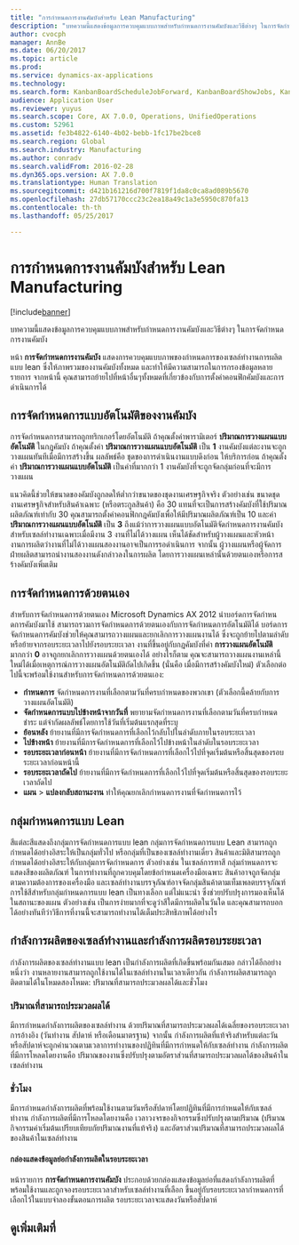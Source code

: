 ```yaml
---
title: "การกำหนดการงานคัมบังสำหรับ Lean Manufacturing"
description: "บทความนี้แสดงข้อมูลการควบคุมแบบภาพสำหรับกำหนดการงานคัมบังและวิธีต่างๆ ในการจัดกำหนดการงานคัมบัง"
author: cvocph
manager: AnnBe
ms.date: 06/20/2017
ms.topic: article
ms.prod: 
ms.service: dynamics-ax-applications
ms.technology: 
ms.search.form: KanbanBoardScheduleJobForward, KanbanBoardShowJobs, KanbanJobSchedulingListPage
audience: Application User
ms.reviewer: yuyus
ms.search.scope: Core, AX 7.0.0, Operations, UnifiedOperations
ms.custom: 52961
ms.assetid: fe3b4822-6140-4b02-bebb-1fc17be2bce8
ms.search.region: Global
ms.search.industry: Manufacturing
ms.author: conradv
ms.search.validFrom: 2016-02-28
ms.dyn365.ops.version: AX 7.0.0
ms.translationtype: Human Translation
ms.sourcegitcommit: d421b161216d700f7819f1da8c0ca8ad089b5670
ms.openlocfilehash: 27db57170ccc23c2ea18a49c1a3e5950c870fa13
ms.contentlocale: th-th
ms.lasthandoff: 05/25/2017

---
```


# <a name="kanban-job-scheduling-for-lean-manufacturing"></a>การกำหนดการงานคัมบังสำหรับ Lean Manufacturing

[!include[banner](../includes/banner.md)]


บทความนี้แสดงข้อมูลการควบคุมแบบภาพสำหรับกำหนดการงานคัมบังและวิธีต่างๆ ในการจัดกำหนดการงานคัมบัง  

หน้า **การจัดกำหนดการงานคัมบัง** แสดงการควบคุมแบบภาพของกำหนดการของเซลล์ทำงานการผลิตแบบ lean ซึ่งให้ภาพรวมของงานคัมบังทั้งหมด และทำให้มีความสามารถในการกรองข้อมูลหลายรายการ จากหน้านี้ คุณสามารถย้ายไปที่หน้าอื่นๆทั้งหมดที่เกี่ยวข้องกับการตั้งค่าคอนฟิกคัมบังและการดำเนินการได้

## <a name="automatic-scheduling-of-kanban-jobs"></a>การจัดกำหนดการแบบอัตโนมัติของงานคัมบัง
การจัดกำหนดการสามารถถูกทริกเกอร์โดยอัตโนมัติ ถ้าคุณตั้งค่าพารามิเตอร์ **ปริมาณการวางแผนแบบอัตโนมัติ** ในกฎคัมบัง ถ้าคุณตั้งค่า **ปริมาณการวางแผนแบบอัตโนมัติ** เป็น **1** งานคัมบังแต่ละงานจะถูกวางแผนทันทีเมื่อมีการสร้างขึ้น ผลลัพธ์คือ ชุดของการดำเนินงานแบบดึงก่อน ให้บริการก่อน ถ้าคุณตั้งค่า **ปริมาณการวางแผนแบบอัตโนมัติ** เป็นค่าที่มากกว่า 1 งานคัมบังที่จะถูกจัดกลุ่มก่อนที่จะมีการวางแผน 

แนวคิดนี้ช่วยให้ขนาดของคัมบังถูกลดให้ต่ำกว่าขนาดของชุดงานเศรษฐกิจจริง ตัวอย่างเช่น ขนาดชุดงานเศรษฐกิจสำหรับสินค้าเฉพาะ (หรือตระกูลสินค้า) คือ 30 แทนที่จะเป็นการสร้างคัมบังที่ใช้ปริมาณผลิตภัณฑ์เท่ากับ 30 คุณสามารถตั้งค่าคอนฟิกกฎคัมบังเพื่อให้มีปริมาณผลิตภัณฑ์เป็น 10 และค่า **ปริมาณการวางแผนแบบอัตโนมัติ** เป็น **3** ถึงแม้ว่าการวางแผนแบบอัตโนมัติจัดกำหนดการงานคัมบังสำหรับเซลล์ทำงานเฉพาะเมื่อมีงาน 3 งานที่ไม่ได้วางแผน เห็นได้ชัดสำหรับผู้วางแผนและหัวหน้างานการผลิตว่างานที่ไม่ได้วางแผนสองงานอาจเป็นการรอดำเนินการ จากนั้น ผู้วางแผนหรือผู้จัดการฝ่ายผลิตสามารถนำงานสองงานดังกล่าวลงในการผลิต โดยการวางแผนเหล่านั้นด้วยตนเองหรือการสร้างคัมบังเพิ่มเติม

## <a name="manual-scheduling"></a>การจัดกำหนดการด้วยตนเอง
สำหรับการจัดกำหนดการด้วยตนเอง Microsoft Dynamics AX 2012 นำบอร์ดการจัดกำหนดการคัมบังมาใช้ สามารถรวมการจัดกำหนดการด้วยตนเองกับการจัดกำหนดการอัตโนมัติได้ บอร์ดการจัดกำหนดการคัมบังช่วยให้คุณสามารถวางแผนและยกเลิกการวางแผนงานได้ ซึ่งจะถูกย้ายไปตามลำดับหรือย้ายจากรอบระยะเวลาไปยังรอบระยะเวลา งานที่ขึ้นอยู่กับกฎคัมบังที่ค่า **การวางแผนอัตโนมัติ** มากกว่า **0** อาจถูกยกเลิกการวางแผนด้วยตนเองได้ อย่างไรก็ตาม คุณจะสามารถวางแผนงานเหล่านี้ใหม่ได้เมื่อเหตุการณ์การวางแผนอัตโนมัติถัดไปเกิดขึ้น (นั่นคือ เมื่อมีการสร้างคัมบังใหม่) ตัวเลือกต่อไปนี้จะพร้อมใช้งานสำหรับการจัดกำหนดการด้วยตนเอง:

-   **กำหนดการ** จัดกำหนดการงานที่เลือกตามวันที่ครบกำหนดของพวกเขา (ตัวเลือกนี้คล้ายกับการวางแผนอัตโนมัติ)
-   **จัดกำหนดการแบบไปข้างหน้าจากวันที่** พยายามจัดกำหนดการงานที่เลือกตามวันที่ครบกำหนดชำระ แต่จำกัดผลลัพธ์โดยการใช้วันที่เริ่มต้นแรกสุดที่ระบุ
-   **ย้อนหลัง** ย้ายงานที่มีการจัดกำหนดการที่เลือกไว้กลับไปในลำดับภายในรอบระยะเวลา
-   **ไปข้างหน้า** ย้ายงานที่มีการจัดกำหนดการที่เลือกไว้ไปข้างหน้าในลำดับในรอบระยะเวลา
-   **รอบระยะเวลาก่อนหน้า** ย้ายงานที่มีการจัดกำหนดการที่เลือกไว้ไปที่จุดเริ่มต้นหรือสิ้นสุดของรอบระยะเวลาก่อนหน้านี้
-   **รอบระยะเวลาถัดไป** ย้ายงานที่มีการจัดกำหนดการที่เลือกไว้ไปที่จุดเริ่มต้นหรือสิ้นสุดของรอบระยะเวลาถัดไป
-   **แผน** &gt; **แปลงกลับสถานะงาน** ทำให้คุณยกเลิกกำหนดการงานที่จัดกำหนดการไว้

## <a name="lean-scheduling-groups"></a>กลุ่มกำหนดการแบบ Lean
สีแต่ละสีแสดงถึงกลุ่มการจัดกำหนดการแบบ lean กลุ่มการจัดกำหนดการแบบ Lean สามารถถูกกำหนดได้อย่างอิสระให้เป็นกลุ่มทั่วไป หรือกลุ่มที่เป็นของเซลล์ทำงานเดี่ยว สินค้าและมิติสามารถถูกกำหนดได้อย่างอิสระให้กับกลุ่มการจัดกำหนดการ ตัวอย่างเช่น ในเซลล์การทาสี กลุ่มกำหนดการจะแสดงสีของผลิตภัณฑ์ ในการทำงานที่ถูกควบคุมโดยข้อกำหนดเครื่องมือเฉพาะ สินค้าอาจถูกจัดกลุ่มตามความต้องการของเครื่องมือ และเซลล์ทำงานบรรจุภัณฑ์อาจจัดกลุ่มสินค้าตามเท็มเพลตบรรจุภัณฑ์ การใช้สีสำหรับกลุ่มกำหนดการแบบ lean เป็นทางเลือก แต่ไม่แนะนำ ซึ่งช่วยปรับปรุงการมองเห็นได้ในสถานะของแผน ตัวอย่างเช่น เป็นการง่ายมากที่จะดูว่าสีใดมีการผลิตในวันใด และคุณสามารถบอกได้อย่างทันทีว่าวิธีการที่งานนี้จะสามารถทำงานได้เต็มประสิทธิภาพได้อย่างไร

## <a name="work-cell-capacity-and-period-capacity"></a>กำลังการผลิตของเซลล์ทำงานและกำลังการผลิตรอบระยะเวลา
กำลังการผลิตของเซลล์ทำงานแบบ lean เป็นกำลังการผลิตที่เกิดขึ้นพร้อมกันเสมอ กล่าวได้อีกอย่างหนึ่งว่า งานหลายงานสามารถถูกใช้งานได้ในเซลล์ทำงานในเวลาเดียวกัน กำลังการผลิตสามารถถูกติดตามได้ในโหมดสองโหมด: ปริมาณที่สามารถประมวลผลได้และชั่วโมง

### <a name="throughput"></a>ปริมาณที่สามารถประมวลผลได้

มีการกำหนดกำลังการผลิตของเซลล์ทำงาน ด้วยปริมาณที่สามารถประมวลผลได้เฉลี่ยของรอบระยะเวลาการอ้างอิง (วันทำงาน สัปดาห์ หรือเดือนมาตรฐาน) จากนั้น กำลังการผลิตที่แท้จริงสำหรับแต่ละวันหรือสัปดาห์จะถูกคำนวณตามเวลาการทำงานของปฏิทินที่มีการกำหนดให้กับเซลล์ทำงาน กำลังการผลิตที่มีการโหลดโดยงานคือ ปริมาณของงานซึ่งปรับปรุงตามอัตราส่วนที่สามารถประมวลผลได้ของสินค้าในเซลล์ทำงาน

### <a name="hours"></a>ชั่วโมง

มีการกำหนดกำลังการผลิตที่พร้อมใช้งานตามวันหรือสัปดาห์โดยปฏิทินที่มีการกำหนดให้กับเซลล์ทำงาน กำลังการผลิตที่มีการโหลดโดยงานคือ เวลาวงจรของกิจกรรมซึ่งปรับปรุงตามปริมาณ (ปริมาณกิจกรรมค่าเริ่มต้นเปรียบเทียบกัยปริมาณงานที่แท้จริง) และอัตราส่วนปริมาณที่สามารถประมวลผลได้ของสินค้าในเซลล์ทำงาน

#### <a name="period-capacity-factbox"></a>กล่องแสดงข้อมูลย่อกำลังการผลิตในรอบระยะเวลา

หน้ารายการ **การจัดกำหนดการงานคัมบัง** ประกอบด้วยกล่องแสดงข้อมูลย่อที่แสดงกำลังการผลิตที่พร้อมใช้งานและถูกจองรอบระยะเวลาสำหรับเซลล์ทำงานที่เลือก ขึ้นอยู่กับรอบระยะเวลากำหนดการที่เลือกไว้ในแบบจำลองขั้นตอนการผลิต รอบระยะเวลาจะแสดงวันหรือสัปดาห์

<a name="see-also"></a>ดูเพิ่มเติมที่
--------




